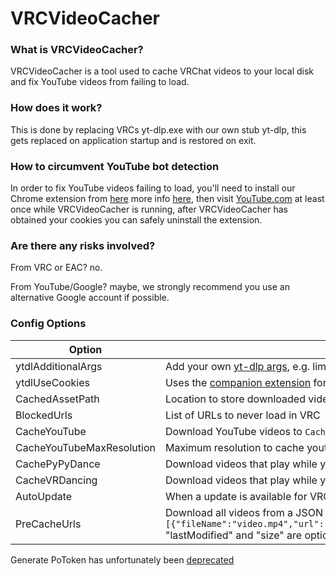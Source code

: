# VRCVideoCacher

### What is VRCVideoCacher?

VRCVideoCacher is a tool used to cache VRChat videos to your local disk and fix YouTube videos from failing to load.

### How does it work?

This is done by replacing VRCs yt-dlp.exe with our own stub yt-dlp, this gets replaced on application startup and is restored on exit.

### How to circumvent YouTube bot detection

In order to fix YouTube videos failing to load, you'll need to install our Chrome extension from [here](https://chromewebstore.google.com/detail/vrcvideocacher-cookies-ex/kfgelknbegappcajiflgfbjbdpbpokge) more info [here](https://github.com/clienthax/VRCVideoCacherBrowserExtension), then visit [YouTube.com](https://www.youtube.com) at least once while VRCVideoCacher is running, after VRCVideoCacher has obtained your cookies you can safely uninstall the extension.

### Are there any risks involved?

From VRC or EAC? no.

From YouTube/Google? maybe, we strongly recommend you use an alternative Google account if possible.

### Config Options

| Option             | Description                                                                                                                                                                                                                                  |
| ------------------ | -------------------------------------------------------------------------------------------------------------------------------------------------------------------------------------------------------------------------------------------- |
| ytdlAdditionalArgs | Add your own [yt-dlp args](https://github.com/yt-dlp/yt-dlp?tab=readme-ov-file#usage-and-options), e.g. limit video quality with `-f (mp4/best)[height<=?720][height>=?64][width>=?64]`                                                      |
| ytdlUseCookies     | Uses the [companion extension](https://github.com/clienthax/VRCVideoCacherBrowserExtension) for cookies, this is used to circumvent YouTubes bot detection.                                                                                  |
| CachedAssetPath    | Location to store downloaded videos, e.g. store videos on separate drive with `D:\\DownloadedVideos`                                                                                                                                         |
| BlockedUrls        | List of URLs to never load in VRC                                                                                                                                                                                                            |
| CacheYouTube       | Download YouTube videos to `CachedAssets` to improve load times next time the video plays.                                                                                                                                                   |
| CacheYouTubeMaxResolution          | Maximum resolution to cache youtube videos in (Larger resolutions will take longer to cache)                                                                                                                                 |
| CachePyPyDance     | Download videos that play while you're in [PyPyDance](https://vrchat.com/home/world/wrld_f20326da-f1ac-45fc-a062-609723b097b1)                                                                                                               |
| CacheVRDancing     | Download videos that play while you're in [VRDancing](https://vrchat.com/home/world/wrld_42377cf1-c54f-45ed-8996-5875b0573a83)                                                                                                               |
| AutoUpdate         | When a update is available for VRCVideoCacher it will automatically be installed.                                                                                                                                                            |
| PreCacheUrls       | Download all videos from a JSON list format e.g. `[{"fileName":"video.mp4","url":"https:\/\/example.com\/video.mp4","lastModified":1631653260,"size":124029113},...]` "lastModified" and "size" are optional fields used for file integrity. |

Generate PoToken has unfortunately been [deprecated](https://github.com/iv-org/youtube-trusted-session-generator?tab=readme-ov-file#tool-is-deprecated)
